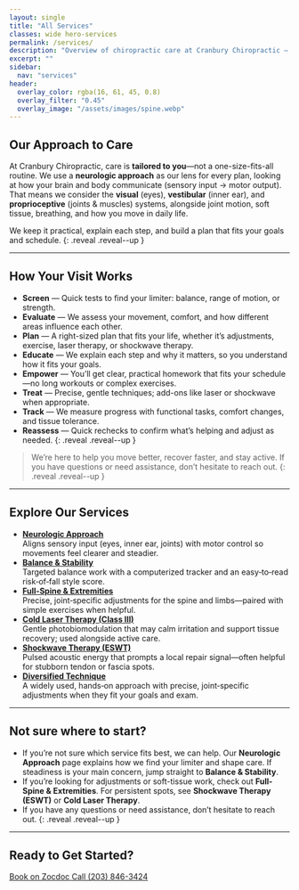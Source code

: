 ```yaml
---
layout: single
title: "All Services"
classes: wide hero-services
permalink: /services/
description: "Overview of chiropractic care at Cranbury Chiropractic — neurologic approach, balance & stability, full-spine and extremity adjusting, laser therapy, and shockwave (ESWT)."
excerpt: ""
sidebar:
  nav: "services"
header:
  overlay_color: rgba(16, 61, 45, 0.8)
  overlay_filter: "0.45"
  overlay_image: "/assets/images/spine.webp"
---
```

## Our Approach to Care
At Cranbury Chiropractic, care is **tailored to you**—not a one-size-fits-all routine. We use a **neurologic approach** as our lens for every plan, looking at how your brain and body communicate (sensory input → motor output). That means we consider the **visual** (eyes), **vestibular** (inner ear), and **proprioceptive** (joints & muscles) systems, alongside joint motion, soft tissue, breathing, and how you move in daily life.

We keep it practical, explain each step, and build a plan that fits your goals and schedule.
{: .reveal .reveal--up }

---

## How Your Visit Works
- **Screen** — Quick tests to find your limiter: balance, range of motion, or strength.
- **Evaluate** — We assess your movement, comfort, and how different areas influence each other.
- **Plan** — A right-sized plan that fits your life, whether it’s adjustments, exercise, laser therapy, or shockwave therapy.
- **Educate** — We explain each step and why it matters, so you understand how it fits your goals.
- **Empower** — You’ll get clear, practical homework that fits your schedule—no long workouts or complex exercises.
- **Treat** — Precise, gentle techniques; add-ons like laser or shockwave when appropriate.
- **Track** — We measure progress with functional tasks, comfort changes, and tissue tolerance.
- **Reassess** — Quick rechecks to confirm what’s helping and adjust as needed.
{: .reveal .reveal--up }

> We’re here to help you move better, recover faster, and stay active. If you have questions or need assistance, don’t hesitate to reach out.
{: .reveal .reveal--up }

---

## Explore Our Services
<ul class="services-index">
  <li class="reveal reveal--up">
    <a href="{{ '/services/neurologic-approach/' | relative_url }}"><strong>Neurologic Approach</strong></a><br>
    Aligns sensory input (eyes, inner ear, joints) with motor control so movements feel clearer and steadier.
  </li>

  <li class="reveal reveal--up">
    <a href="{{ '/services/balance-stability/' | relative_url }}"><strong>Balance & Stability</strong></a><br>
    Targeted balance work with a computerized tracker and an easy‑to‑read risk‑of‑fall style score.
  </li>

  <li class="reveal reveal--up">
    <a href="{{ '/services/full-spine-extremities/' | relative_url }}"><strong>Full-Spine & Extremities</strong></a><br>
    Precise, joint‑specific adjustments for the spine and limbs—paired with simple exercises when helpful.
  </li>

  <li class="reveal reveal--up">
    <a href="{{ '/services/laser-therapy/' | relative_url }}"><strong>Cold Laser Therapy (Class III)</strong></a><br>
    Gentle photobiomodulation that may calm irritation and support tissue recovery; used alongside active care.
  </li>

  <li class="reveal reveal--up">
    <a href="{{ '/services/shockwave-therapy-eswt/' | relative_url }}"><strong>Shockwave Therapy (ESWT)</strong></a><br>
    Pulsed acoustic energy that prompts a local repair signal—often helpful for stubborn tendon or fascia spots.
  </li>

  <li class="reveal reveal--up">
    <a href="{{ '/services/diversified-technique/' | relative_url }}"><strong>Diversified Technique</strong></a><br>
    A widely used, hands‑on approach with precise, joint‑specific adjustments when they fit your goals and exam.
  </li>
</ul>

---

## Not sure where to start?
- If you’re not sure which service fits best, we can help. Our **Neurologic Approach** page explains how we find your limiter and shape care. If steadiness is your main concern, jump straight to **Balance & Stability**. 
- If you’re looking for adjustments or soft-tissue work, check out **Full-Spine & Extremities**. For persistent spots, see **Shockwave Therapy (ESWT)** or **Cold Laser Therapy**.
- If you have any questions or need assistance, don’t hesitate to reach out.
{: .reveal .reveal--up }

---

## Ready to Get Started?
<div class="contact-actions reveal reveal--up">
  <a href="https://www.zocdoc.com/practice/cranbury-chiropractic-center-43835" class="btn">
    <span class="btn-label">Book on Zocdoc</span>
  </a>
  <a href="tel:+12038463424" class="btn">
    <span class="btn-label">Call (203) 846-3424</span>
  </a>
</div>
